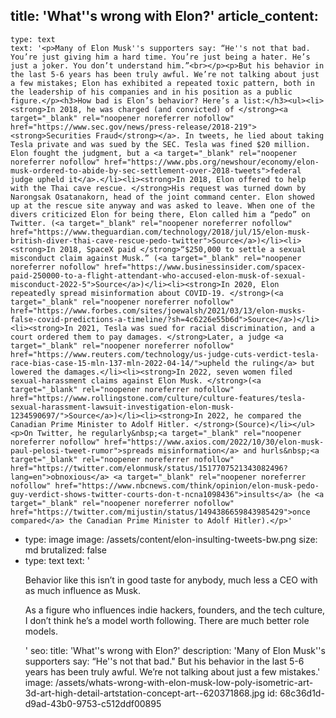 title: 'What''s wrong with Elon?'
article_content:
  -
    type: text
    text: '<p>Many of Elon Musk''s supporters say: “He''s not that bad. You’re just giving him a hard time. You’re just being a hater. He’s just a joker. You don’t understand him.”<br></p><p>But his behavior in the last 5-6 years has been truly awful. We’re not talking about just a few mistakes; Elon has exhibited a repeated toxic pattern, both in the leadership of his companies and in his position as a public figure.</p><h3>How bad is Elon’s behavior? Here’s a list:</h3><ul><li><strong>In 2018, he was charged (and convicted) of </strong><a target="_blank" rel="noopener noreferrer nofollow" href="https://www.sec.gov/news/press-release/2018-219"><strong>Securities Fraud</strong></a>. In tweets, he lied about taking Tesla private and was sued by the SEC. Tesla was fined $20 million. Elon fought the judgment, but a <a target="_blank" rel="noopener noreferrer nofollow" href="https://www.pbs.org/newshour/economy/elon-musk-ordered-to-abide-by-sec-settlement-over-2018-tweets">federal judge upheld it</a>.</li><li><strong>In 2018, Elon offered to help with the Thai cave rescue. </strong>His request was turned down by Narongsak Osatanakorn, head of the joint command center. Elon showed up at the rescue site anyway and was asked to leave. When one of the divers criticized Elon for being there, Elon called him a “pedo” on Twitter. (<a target="_blank" rel="noopener noreferrer nofollow" href="https://www.theguardian.com/technology/2018/jul/15/elon-musk-british-diver-thai-cave-rescue-pedo-twitter">Source</a>)</li><li><strong>In 2018, SpaceX paid </strong>“$250,000 to settle a sexual misconduct claim against Musk.” (<a target="_blank" rel="noopener noreferrer nofollow" href="https://www.businessinsider.com/spacex-paid-250000-to-a-flight-attendant-who-accused-elon-musk-of-sexual-misconduct-2022-5">Source</a>)</li><li><strong>In 2020, Elon repeatedly spread misinformation about COVID-19. </strong>(<a target="_blank" rel="noopener noreferrer nofollow" href="https://www.forbes.com/sites/joewalsh/2021/03/13/elon-musks-false-covid-predictions-a-timeline/?sh=4c6226e55b6d">Source</a>)</li><li><strong>In 2021, Tesla was sued for racial discrimination, and a court ordered them to pay damages. </strong>Later, a judge <a target="_blank" rel="noopener noreferrer nofollow" href="https://www.reuters.com/technology/us-judge-cuts-verdict-tesla-race-bias-case-15-mln-137-mln-2022-04-14/">upheld the ruling</a> but lowered the damages.</li><li><strong>In 2022, seven women filed sexual-harassment claims against Elon Musk. </strong>(<a target="_blank" rel="noopener noreferrer nofollow" href="https://www.rollingstone.com/culture/culture-features/tesla-sexual-harassment-lawsuit-investigation-elon-musk-1234590697/">Source</a>)</li><li><strong>In 2022, he compared the Canadian Prime Minister to Adolf Hitler. </strong>(Source)</li></ul><p>On Twitter, he regularly&nbsp;<a target="_blank" rel="noopener noreferrer nofollow" href="https://www.axios.com/2022/10/30/elon-musk-paul-pelosi-tweet-rumor">spreads misinformation</a> and hurls&nbsp;<a target="_blank" rel="noopener noreferrer nofollow" href="https://twitter.com/elonmusk/status/1517707521343082496?lang=en">obnoxious</a>​ <a target="_blank" rel="noopener noreferrer nofollow" href="https://www.nbcnews.com/think/opinion/elon-musk-pedo-guy-verdict-shows-twitter-courts-don-t-ncna1098436">insults</a> (he <a target="_blank" rel="noopener noreferrer nofollow" href="https://twitter.com/mijustin/status/1494386659843985429">once compared</a> the Canadian Prime Minister to Adolf Hitler).</p>'
  -
    type: image
    image: /assets/content/elon-insulting-tweets-bw.png
    size: md
    brutalized: false
  -
    type: text
    text: '<p>Behavior like this isn’t in good taste for anybody, much less a CEO with as much influence as Musk.</p><p>As a figure who influences indie hackers, founders, and the tech culture, I don’t think he’s a model worth following. There are much better role models.</p>'
seo:
  title: 'What''s wrong with Elon?'
  description: 'Many of Elon Musk''s supporters say: “He''s not that bad." But his behavior in the last 5-6 years has been truly awful. We’re not talking about just a few mistakes.'
  image: /assets/whats-wrong-with-elon-musk-low-poly-isometric-art-3d-art-high-detail-artstation-concept-art--620371868.jpg
id: 68c36d1d-d9ad-43b0-9753-c512ddf00895
